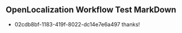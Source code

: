 ## OpenLocalization Workflow Test MarkDown
* 02cdb8bf-1183-419f-8022-dc14e7e6a497 thanks!

<!--HONumber=Aug16_HO3-->


